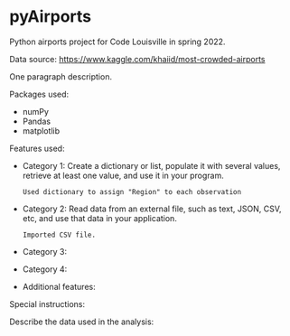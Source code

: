 # pyAirports
 Python airports project for Code Louisville in spring 2022.

Data source: https://www.kaggle.com/khaiid/most-crowded-airports

One paragraph description.

Packages used:
* numPy
* Pandas
* matplotlib

Features used:
* Category 1: Create a dictionary or list, populate it with several values, retrieve at least one value, and use it in your program.
      
      Used dictionary to assign "Region" to each observation
      
* Category 2: Read data from an external file, such as text, JSON, CSV, etc, and use that data in your application.
      
      Imported CSV file.
      
* Category 3:
* Category 4:
* Additional features:

Special instructions:

Describe the data used in the analysis:
